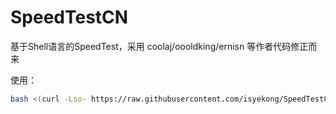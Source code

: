 # SpeedTestCN
基于Shell语言的SpeedTest，采用 coolaj/oooldking/ernisn 等作者代码修正而来

使用：

```bash
bash <(curl -Lso- https://raw.githubusercontent.com/isyekong/SpeedTestCN/main/superspeed.sh)"
```

